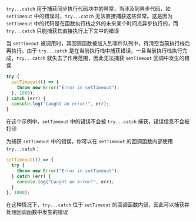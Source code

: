 `try...catch` 用于捕获同步执行代码块中的异常，当涉及到异步代码，如 `setTimeout` 中的错误时，`try...catch` 无法直接捕获这些异常。这是因为 `setTimeout` 中的代码是在函数执行栈之外的未来某个时间点异步执行的，而 `try...catch` 只能捕获其直接执行上下文中的错误

当 `setTimeout` 被调用时，其回调函数被加入到事件队列中，待清空当前执行栈后再执行。由于 `try...catch` 是在当前执行栈中捕获错误，一旦当前执行栈执行完成，`try...catch` 就失去了作用范围，因此无法捕获 `setTimeout` 回调中发生的错误

```JavaScript
try {
  setTimeout(() => {
    throw new Error("Error in setTimeout");
  }, 1000);
} catch (err) {
  console.log("Caught an error!", err);
}
```

在这个示例中，`setTimeout` 中的错误不会被 `try...catch` 捕获，错误信息不会被打印

为捕获 `setTimeout` 中的错误，你可以在 `setTimeout` 的回调函数内部使用 `try...catch`：

```JavaScript
setTimeout(() => {
  try {
    throw new Error("Error in setTimeout");
  } catch (err) {
    console.log("Caught an error!", err);
  }
}, 1000);
```

在这种情况下，`try...catch` 位于 `setTimeout` 的回调函数内部，因此可以捕获并处理回调函数中发生的错误